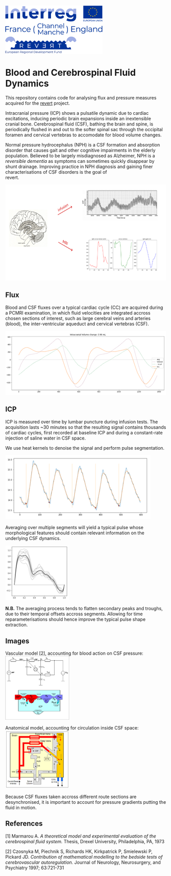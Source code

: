 [revert]: http://revertproject.org 

<img alt="Reversible dementia" height="150px"
    src="img/revert-logo.png"> 
    
# Blood and Cerebrospinal Fluid Dynamics

This repository contains code for analysing flux and pressure measures 
acquired for the [revert][revert] project.

Intracranial pressure (ICP) shows a pulsatile dynamic due
to cardiac excitations, inducing periodic brain expansions 
inside an inextensible cranial bone. Cerebrospinal fluid (CSF), 
bathing the brain and spine, is periodically flushed in and out
to the softer spinal sac through the occipital 
foramen and cervical vertebras 
to accomodate for blood volume changes. 

Normal pressure hydrocephalus (NPH) is a CSF formation and absorption 
disorder that causes gait and other cognitive impairments in the 
elderly population. Believed to be largely misdiagnosed as Alzheimer, 
NPH is a _reversible dementia_ as symptoms can sometimes
quickly disappear by shunt drainage. Improving practice in NPH diagnosis 
and gaining finer characterisations of CSF disorders is the goal of  
revert. 

<img alt="brain PCMRI and infusion exams" height="300px"
    src="img/infusionPCMRI.png"> 

## Flux 

Blood and CSF fluxes over a typical cardiac cycle (CC) 
are acquired during a PCMRI examination, in which fluid velocities 
are integrated accross chosen sections of interest, 
such as large cerebral veins and arteries (blood),
the inter-ventricular aqueduct and cervical vertebras (CSF). 

<img alt="intracranial volume change" height="200px"
    src="img/volumeChange.png">

## ICP 

ICP is measured over time by lumbar puncture during infusion tests. 
The acquisition lasts ~30 minutes so that the resulting signal contains 
thousands of cardiac cycles, first recorded at baseline ICP and during
a constant-rate injection of saline water in CSF space. 

We use heat kernels to denoise the signal and perform pulse segmentation. 

<img alt="intracranial pressure segmentation" height="200px"
    src="img/icpSegmentation.png">

Averaging over multiple segments will yield a typical pulse 
whose morphological features should contain relevant information 
on the underlying CSF dynamics. 

<img alt="typical pulse" width="200px" 
    src="img/icpPulse.png">

__N.B.__ The averaging process tends to flatten secondary 
peaks and troughs, due to their temporal offsets accross segments. 
Allowing for time reparameterisations should hence improve the typical 
pulse shape extraction. 

## Images 

Vascular model [2], accounting for blood action on CSF pressure:  
<img alt='csf vascular model' width="200px" src='img/vascularModel.svg'>


Anatomical model, accounting for circulation inside CSF space:  
<img alt='csf anatomical model' width="200px" src='img/anatomicalModel.jpg'>

Because CSF fluxes taken accross different route sections are 
desynchronised, it is important to account for pressure gradients 
putting the fluid in motion. 


## References 

[1] Marmarou A. 
_A theoretical model and experimental evaluation of  the 
cerebrospinal  fluid  system._
Thesis, Drexel University, Philadelphia, PA, 1973

[2] Czosnyka M, Piechnik S, Richards HK, Kirkpatrick P, 
Smielewski P, Pickard JD. 
_Contribution of mathematical modelling to the bedside tests of
 cerebrovascular autoregulation._ 
Journal of Neurology, Neurosurgery, and Psychiatry 1997; 63:721-731 
